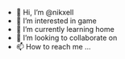 - 👋 Hi, I’m @nikxell
- 👀 I’m interested in  game
- 🌱 I’m currently learning home
- 💞️ I’m looking to collaborate on 
- 📫 How to reach me ...

<!---
nikxell/nikxell is a ✨ special ✨ repository because its `README.md` (this file) appears on your GitHub profile.
You can click the Preview link to take a look at your changes.
--->

